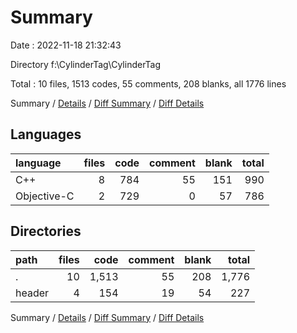 # Summary

Date : 2022-11-18 21:32:43

Directory f:\\CylinderTag\\CylinderTag

Total : 10 files,  1513 codes, 55 comments, 208 blanks, all 1776 lines

Summary / [Details](details.md) / [Diff Summary](diff.md) / [Diff Details](diff-details.md)

## Languages
| language | files | code | comment | blank | total |
| :--- | ---: | ---: | ---: | ---: | ---: |
| C++ | 8 | 784 | 55 | 151 | 990 |
| Objective-C | 2 | 729 | 0 | 57 | 786 |

## Directories
| path | files | code | comment | blank | total |
| :--- | ---: | ---: | ---: | ---: | ---: |
| . | 10 | 1,513 | 55 | 208 | 1,776 |
| header | 4 | 154 | 19 | 54 | 227 |

Summary / [Details](details.md) / [Diff Summary](diff.md) / [Diff Details](diff-details.md)